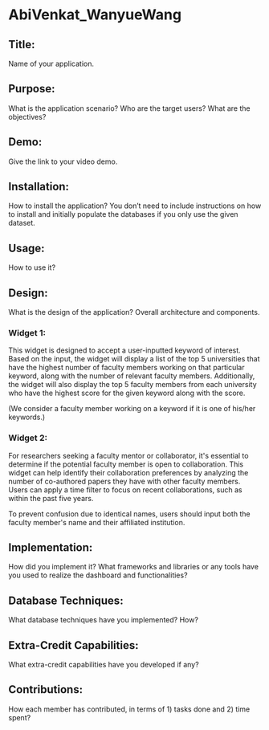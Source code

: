 # AbiVenkat_WanyueWang

## Title: 

Name of your application.

## Purpose: 
What is the application scenario? Who are the target users? What are the objectives?

## Demo: 

Give the link to your video demo. 

## Installation: 

How to install the application? You don’t need to include instructions on how to install and initially populate the databases if you only use the given dataset.

## Usage: 

How to use it? 

## Design: 

What is the design of the application? Overall architecture and components.



### Widget 1:

This widget is designed to accept a user-inputted keyword of interest. Based on the input, the widget will display a list of the top 5 universities that have the highest number of faculty members working on that particular keyword, along with the number of relevant faculty members. Additionally, the widget will also display the top 5 faculty members from each university who have the highest score for the given keyword along with the score. 

(We consider a faculty member working on a keyword if it is one of his/her keywords.)



### Widget 2:

For researchers seeking a faculty mentor or collaborator, it's essential to determine if the potential faculty member is open to collaboration. This widget can help identify their collaboration preferences by analyzing the number of co-authored papers they have with other faculty members. Users can apply a time filter to focus on recent collaborations, such as within the past five years.

To prevent confusion due to identical names, users should input both the faculty member's name and their affiliated institution.



## Implementation: 

How did you implement it? What frameworks and libraries or any tools have you used to realize the dashboard and functionalities?

## Database Techniques: 

What database techniques have you implemented? How?

## Extra-Credit Capabilities: 

What extra-credit capabilities have you developed if any?

## Contributions: 

How each member has contributed, in terms of 1) tasks done and 2) time spent?
